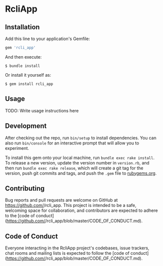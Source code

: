 # RcliApp



## Installation

Add this line to your application's Gemfile:

```ruby
gem 'rcli_app'
```

And then execute:

    $ bundle install

Or install it yourself as:

    $ gem install rcli_app

## Usage

TODO: Write usage instructions here

## Development

After checking out the repo, run `bin/setup` to install dependencies. You can also run `bin/console` for an interactive prompt that will allow you to experiment.

To install this gem onto your local machine, run `bundle exec rake install`. To release a new version, update the version number in `version.rb`, and then run `bundle exec rake release`, which will create a git tag for the version, push git commits and tags, and push the `.gem` file to [rubygems.org](https://rubygems.org).

## Contributing

Bug reports and pull requests are welcome on GitHub at https://github.com/<github username>/rcli_app. This project is intended to be a safe, welcoming space for collaboration, and contributors are expected to adhere to the [code of conduct](https://github.com/<github username>/rcli_app/blob/master/CODE_OF_CONDUCT.md).


## Code of Conduct

Everyone interacting in the RcliApp project's codebases, issue trackers, chat rooms and mailing lists is expected to follow the [code of conduct](https://github.com/<github username>/rcli_app/blob/master/CODE_OF_CONDUCT.md).

